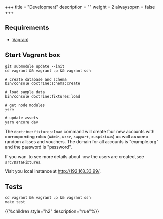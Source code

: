+++
title = "Development"
description = ""
weight = 2
alwaysopen = false
+++

## Requirements

* [Vagrant](https://vagrantup.com/)

## Start Vagrant box

    git submodule update --init
    cd vagrant && vagrant up && vagrant ssh

    # create database and schema
    bin/console doctrine:schema:create

    # load sample data
    bin/console doctrine:fixtures:load

    # get node modules
    yarn

    # update assets
    yarn encore dev

The `doctrine:fixtures:load` command will create four new accounts with
corresponding roles (`admin`, `user`, `support`, `suspicious`) as well
as some random aliases and vouchers. The domain for all accounts is
"example.org" and the password is "password".

If you want to see more details about how the users are created, see
`src/DataFixtures`.

Visit you local instance at http://192.168.33.99/.

## Tests

    cd vagrant && vagrant up && vagrant ssh
    make test

{{%children style="h2" description="true"%}}
